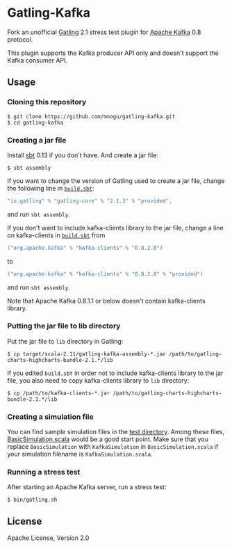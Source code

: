 # Gatling-Kafka

Fork an unofficial [Gatling](http://gatling.io/) 2.1 stress test plugin
for [Apache Kafka](http://kafka.apache.org/) 0.8 protocol.

This plugin supports the Kafka producer API only
and doesn't support the Kafka consumer API.

## Usage

### Cloning this repository

    $ git clone https://github.com/mnogu/gatling-kafka.git
    $ cd gatling-kafka

### Creating a jar file

Install [sbt](http://www.scala-sbt.org/) 0.13 if you don't have.
And create a jar file:

    $ sbt assembly

If you want to change the version of Gatling used to create a jar file,
change the following line in [`build.sbt`](build.sbt):

```scala
"io.gatling" % "gatling-core" % "2.1.3" % "provided",
```

and run `sbt assembly`.

If you don't want to include kafka-clients library to the jar file,
change a line on kafka-clients in [`build.sbt`](build.sbt) from

```scala
("org.apache.kafka" % "kafka-clients" % "0.8.2.0")
```

to

```scala
("org.apache.kafka" % "kafka-clients" % "0.8.2.0" % "provided")
```

and run `sbt assembly`.

Note that Apache Kafka 0.8.1.1 or below doesn't contain kafka-clients library.

### Putting the jar file to lib directory

Put the jar file to `lib` directory in Gatling:

    $ cp target/scala-2.11/gatling-kafka-assembly-*.jar /path/to/gatling-charts-highcharts-bundle-2.1.*/lib

If you edited `build.sbt` in order not to include kafka-clients library
to the jar file, you also need to copy kafka-clients library to `lib` directory:

    $ cp /path/to/kafka-clients-*.jar /path/to/gatling-charts-highcharts-bundle-2.1.*/lib


###  Creating a simulation file

You can find sample simulation files in the [test directory](src/test/scala/com/github/mnogu/gatling/kafka/test).
Among these files, [BasicSimulation.scala](src/test/scala/com/github/mnogu/gatling/kafka/test/BasicSimulation.scala) would be a good start point.
Make sure that you replace `BasicSimulation` with `KafkaSimulation` in `BasicSimulation.scala`
if your simulation filename is `KafkaSimulation.scala`.

### Running a stress test

After starting an Apache Kafka server, run a stress test:

    $ bin/gatling.sh

## License

Apache License, Version 2.0
